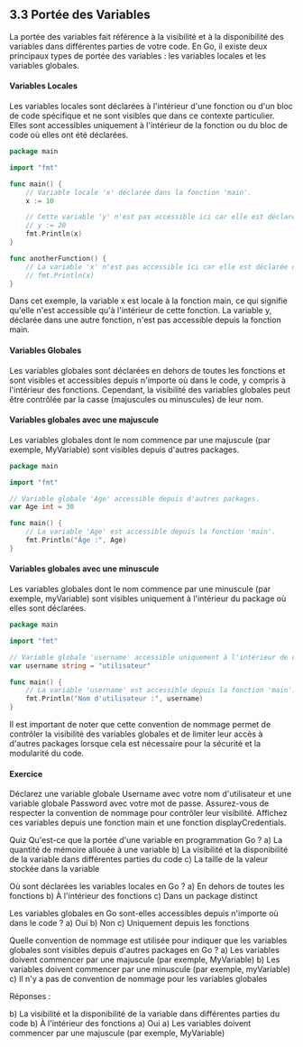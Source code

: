 ## 3.3 Portée des Variables
La portée des variables fait référence à la visibilité et à la disponibilité des variables dans différentes parties de votre code. En Go, il existe deux principaux types de portée des variables : les variables locales et les variables globales.

#### Variables Locales
Les variables locales sont déclarées à l'intérieur d'une fonction ou d'un bloc de code spécifique et ne sont visibles que dans ce contexte particulier. Elles sont accessibles uniquement à l'intérieur de la fonction ou du bloc de code où elles ont été déclarées.

```go
package main

import "fmt"

func main() {
    // Variable locale 'x' déclarée dans la fonction 'main'.
    x := 10

    // Cette variable 'y' n'est pas accessible ici car elle est déclarée dans une autre fonction.
    // y := 20
    fmt.Println(x)
}

func anotherFunction() {
    // La variable 'x' n'est pas accessible ici car elle est déclarée dans une autre fonction.
    // fmt.Println(x)
}
```

Dans cet exemple, la variable x est locale à la fonction main, ce qui signifie qu'elle n'est accessible qu'à l'intérieur de cette fonction. La variable y, déclarée dans une autre fonction, n'est pas accessible depuis la fonction main.

#### Variables Globales
Les variables globales sont déclarées en dehors de toutes les fonctions et sont visibles et accessibles depuis n'importe où dans le code, y compris à l'intérieur des fonctions. Cependant, la visibilité des variables globales peut être contrôlée par la casse (majuscules ou minuscules) de leur nom.

#### Variables globales avec une majuscule
Les variables globales dont le nom commence par une majuscule (par exemple, MyVariable) sont visibles depuis d'autres packages.

```go
package main

import "fmt"

// Variable globale 'Age' accessible depuis d'autres packages.
var Age int = 30

func main() {
    // La variable 'Age' est accessible depuis la fonction 'main'.
    fmt.Println("Âge :", Age)
}
```

#### Variables globales avec une minuscule
Les variables globales dont le nom commence par une minuscule (par exemple, myVariable) sont visibles uniquement à l'intérieur du package où elles sont déclarées.

```go
package main

import "fmt"

// Variable globale 'username' accessible uniquement à l'intérieur de ce package.
var username string = "utilisateur"

func main() {
    // La variable 'username' est accessible depuis la fonction 'main'.
    fmt.Println("Nom d'utilisateur :", username)
}
```

Il est important de noter que cette convention de nommage permet de contrôler la visibilité des variables globales et de limiter leur accès à d'autres packages lorsque cela est nécessaire pour la sécurité et la modularité du code.

#### Exercice
Déclarez une variable globale Username avec votre nom d'utilisateur et une variable globale Password avec votre mot de passe. Assurez-vous de respecter la convention de nommage pour contrôler leur visibilité. Affichez ces variables depuis une fonction main et une fonction displayCredentials.

Quiz
Qu'est-ce que la portée d'une variable en programmation Go ?
a) La quantité de mémoire allouée à une variable
b) La visibilité et la disponibilité de la variable dans différentes parties du code
c) La taille de la valeur stockée dans la variable

Où sont déclarées les variables locales en Go ?
a) En dehors de toutes les fonctions
b) À l'intérieur des fonctions
c) Dans un package distinct

Les variables globales en Go sont-elles accessibles depuis n'importe où dans le code ?
a) Oui
b) Non
c) Uniquement depuis les fonctions

Quelle convention de nommage est utilisée pour indiquer que les variables globales sont visibles depuis d'autres packages en Go ?
a) Les variables doivent commencer par une majuscule (par exemple, MyVariable)
b) Les variables doivent commencer par une minuscule (par exemple, myVariable)
c) Il n'y a pas de convention de nommage pour les variables globales

Réponses :

b) La visibilité et la disponibilité de la variable dans différentes parties du code
b) À l'intérieur des fonctions
a) Oui
a) Les variables doivent commencer par une majuscule (par exemple, MyVariable)
